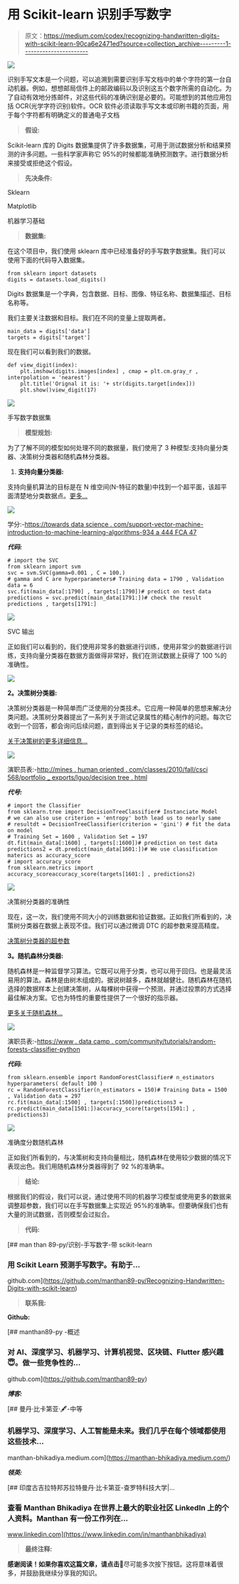 # 用 Scikit-learn 识别手写数字

> 原文：<https://medium.com/codex/recognizing-handwritten-digits-with-scikit-learn-90ca6e2471ed?source=collection_archive---------1----------------------->

![](img/36c300284b7ba9d744b9f93f66c33a96.png)

识别手写文本是一个问题，可以追溯到需要识别手写文档中的单个字符的第一台自动机器。例如，想想邮局信件上的邮政编码以及识别这五个数字所需的自动化。为了自动有效地分拣邮件，对这些代码的准确识别是必要的。可能想到的其他应用包括 OCR(光学字符识别)软件。OCR 软件必须读取手写文本或印刷书籍的页面，用于每个字符都有明确定义的普通电子文档

> **假设:**

Scikit-learn 库的 Digits 数据集提供了许多数据集，可用于测试数据分析和结果预测的许多问题。一些科学家声称它 95%的时候都能准确预测数字。进行数据分析来接受或拒绝这个假设。

> **先决条件:**

Sklearn

Matplotlib

机器学习基础

> **数据集:**

在这个项目中，我们使用 sklearn 库中已经准备好的手写数字数据集。我们可以使用下面的代码导入数据集。

```
from sklearn import datasets
digits = datasets.load_digits()
```

Digits 数据集是一个字典，包含数据、目标、图像、特征名称、数据集描述、目标名称等。

我们主要关注数据和目标。我们在不同的变量上提取两者。

```
main_data = digits['data']
targets = digits['target']
```

现在我们可以看到我们的数据。

```
def view_digit(index):
    plt.imshow(digits.images[index] , cmap = plt.cm.gray_r , interpolation = 'nearest')
    plt.title('Orignal it is: '+ str(digits.target[index]))
    plt.show()view_digit(17)
```

![](img/31b4786c027becebe1cc2c605b7230f1.png)

手写数字数据集

> **模型规划:**

为了了解不同的模型如何处理不同的数据量，我们使用了 3 种模型:支持向量分类器、决策树分类器和随机森林分类器。

1.  **支持向量分类器:**

支持向量机算法的目标是在 N 维空间(N-特征的数量)中找到一个超平面，该超平面清楚地分类数据点。[更多…](https://towardsdatascience.com/support-vector-machine-introduction-to-machine-learning-algorithms-934a444fca47)

![](img/243c5b425d60a9f535c1cd1bcf374111.png)

学分:-[https://towards data science . com/support-vector-machine-introduction-to-machine-learning-algorithms-934 a 444 FCA 47](https://towardsdatascience.com/support-vector-machine-introduction-to-machine-learning-algorithms-934a444fca47)

***代码:***

```
# import the SVC
from sklearn import svm
svc = svm.SVC(gamma=0.001 , C = 100.) 
# gamma and C are hyperparameters# Training data = 1790 , Validation data = 6
svc.fit(main_data[:1790] , targets[:1790])# predict on test data
predictions = svc.predict(main_data[1791:])# check the result 
predictions , targets[1791:] 
```

![](img/8c84b467f5cf3dcec364ba698d87dd1f.png)

SVC 输出

正如我们可以看到的，我们使用非常多的数据进行训练，使用非常少的数据进行训练，支持向量分类器在数据方面做得非常好，我们在测试数据上获得了 100 %的准确性。

![](img/43a25e10066c05b67fe1438e085ed3b0.png)

**2。决策树分类器:**

决策树分类器是一种简单而广泛使用的分类技术。它应用一种简单的思想来解决分类问题。决策树分类器提出了一系列关于测试记录属性的精心制作的问题。每次它收到一个回答，都会询问后续问题，直到得出关于记录的类标签的结论。

[关于决策树的更多详细信息…](http://mines.humanoriented.com/classes/2010/fall/csci568/portfolio_exports/lguo/decisionTree.html)

![](img/2fbdf87b8482035721b3a0b6a09c2d10.png)

演职员表:-[http://mines . human oriented . com/classes/2010/fall/csci 568/portfolio _ exports/lguo/decision tree . html](http://mines.humanoriented.com/classes/2010/fall/csci568/portfolio_exports/lguo/decisionTree.html)

***代号:***

```
# import the Classifier
from sklearn.tree import DecisionTreeClassifier# Instanciate Model
# we can also use criterion = 'entropy' both lead us to nearly same 
# resultdt = DecisionTreeClassifier(criterion = 'gini') # fit the data on model
# Training Set = 1600 , Validation Set = 197
dt.fit(main_data[:1600] , targets[:1600])# prediction on test data
predictions2 = dt.predict(main_data[1601:])# We use classification materics as accuracy_score
# import accuracy_score
from sklearn.metrics import accuracy_scoreaccuracy_score(targets[1601:] , predictions2)
```

![](img/1818427b3ba59b5544bd6e22fb5cd428.png)

决策树分类器的准确性

现在，这一次，我们使用不同大小的训练数据和验证数据。正如我们所看到的，决策树分类器在数据上表现不佳。我们可以通过微调 DTC 的超参数来提高精度。

[决策树分类器的超参数](https://scikit-learn.org/stable/modules/generated/sklearn.tree.DecisionTreeClassifier.html)

**3。随机森林分类器:**

随机森林是一种监督学习算法。它既可以用于分类，也可以用于回归。也是最灵活易用的算法。森林是由树木组成的。据说树越多，森林就越健壮。随机森林在随机选择的数据样本上创建决策树，从每棵树中获得一个预测，并通过投票的方式选择最佳解决方案。它也为特性的重要性提供了一个很好的指示器。

[更多关于随机森林…](https://www.datacamp.com/community/tutorials/random-forests-classifier-python)

![](img/153a03e0a84d2bea75c19ca82bf47398.png)

演职员表:-[https://www . data camp . com/community/tutorials/random-forests-classifier-python](https://www.datacamp.com/community/tutorials/random-forests-classifier-python)

***代码:***

```
from sklearn.ensemble import RandomForestClassifier# n_estimators hyperparameters( default 100 )
rc = RandomForestClassifier(n_estimators = 150)# Training Data = 1500 , Validation data = 297
rc.fit(main_data[:1500] , targets[:1500])predictions3 = rc.predict(main_data[1501:])accuracy_score(targets[1501:] , predictions3)
```

![](img/991d75fb4594572750255cf886c0336f.png)

准确度分数随机森林

正如我们所看到的，与决策树和支持向量相比，随机森林在使用较少数据的情况下表现出色。我们用随机森林分类器得到了 92 %的准确率。

> **结论:**

根据我们的假设，我们可以说，通过使用不同的机器学习模型或使用更多的数据来调整超参数，我们可以在手写数据集上实现近 95%的准确率。但要确保我们也有大量的测试数据，否则模型会过拟合。

> **代码:**

[](https://github.com/manthan89-py/Recognizing-Handwritten-Digits-with-scikit-learn) [## man than 89-py/识别-手写数字-带 scikit-learn

### 用 Scikit Learn 预测手写数字。有助于…

github.com](https://github.com/manthan89-py/Recognizing-Handwritten-Digits-with-scikit-learn) 

> **联系我:**

**Github:**

[](https://github.com/manthan89-py) [## manthan89-py -概述

### 对 AI、深度学习、机器学习、计算机视觉、区块链、Flutter 感兴趣😇。做一些竞争性的…

github.com](https://github.com/manthan89-py) 

***博客:***

[](https://manthan-bhikadiya.medium.com/) [## 曼丹·比卡第亚·🖋-中等

### 机器学习、深度学习、人工智能是未来。我们几乎在每个领域都使用这些技术…

manthan-bhikadiya.medium.com](https://manthan-bhikadiya.medium.com/) 

***领英:***

 [## 印度古吉拉特邦苏拉特曼丹·比卡第亚-查罗特科技大学|…

### 查看 Manthan Bhikadiya 在世界上最大的职业社区 LinkedIn 上的个人资料。Manthan 有一份工作列在…

www.linkedin.com](https://www.linkedin.com/in/manthanbhikadiya) 

> **最终注释:**

**感谢阅读！如果你喜欢这篇文章，请点击**👏尽可能多次按下按钮。这将意味着很多，并鼓励我继续分享我的知识。